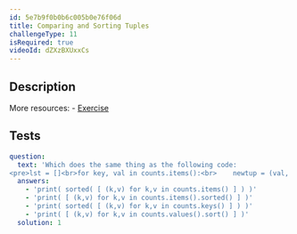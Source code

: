 ```yaml
---
id: 5e7b9f0b0b6c005b0e76f06d
title: Comparing and Sorting Tuples
challengeType: 11
isRequired: true
videoId: dZXzBXUxxCs
---
```


## Description
<section id='description'>
More resources:
- <a href="https://www.youtube.com/watch?v=EhQxwzyT16E" target='_blank'>Exercise</a>
</section>

## Tests
<section id='tests'>

```yml
question:
  text: 'Which does the same thing as the following code:
<pre>lst = []<br>for key, val in counts.items():<br>    newtup = (val, key)<br>    lst.append(newtup)<br><br>lst = sorted(lst, reverse=True)<br>print(lst)<pre>'
  answers:
    - 'print( sorted( [ (k,v) for k,v in counts.items() ] ) )'
    - 'print( [ (k,v) for k,v in counts.items().sorted() ] )'
    - 'print( sorted( [ (k,v) for k,v in counts.keys() ] ) )'
    - 'print( [ (k,v) for k,v in counts.values().sort() ] )'
  solution: 1
```

</section>
